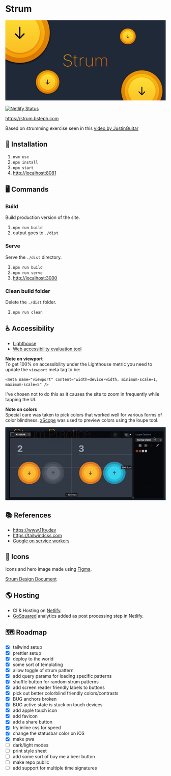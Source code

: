 # Strum

![strum hero image](cover.png)

[![Netlify Status](https://api.netlify.com/api/v1/badges/cecf8501-8458-495e-a9d6-75211e041e71/deploy-status)](https://app.netlify.com/sites/fervent-leakey-947339/deploys)

<https://strum.bsteph.com>

Based on strumming exercise seen in this [video by JustinGuitar](https://www.youtube.com/watch?v=CjM5fyXoV8w)

## 💾 Installation

1. `nvm use`
2. `npm install`
3. `npm start`
4. <http://localhost:8081>

## 🖥 Commands

### Build

Build production version of the site.

1. `npm run build`
2. output goes to `./dist`

### Serve

Serve the `./dist` directory.

1. `npm run build`
2. `npm run serve`
3. <http://localhost:3000>

### Clean build folder

Delete the `./dist` folder.

1. `npm run clean`

## ♿️ Accessibility

- [Lighthouse](https://developers.google.com/speed/pagespeed/insights/?url=https%3A%2F%2Fstrum.bsteph.com)
- [Web accessibility evaluation tool](https://wave.webaim.org/report#/https://strum.bsteph.com)

**Note on viewport**  
To get 100% on accessibility under the Lighthouse metric you need to update the `viewport` meta tag to be:

```
<meta name="viewport" content="width=device-width, minimum-scale=1, maximum-scale=5" />
```

I've chosen not to do this as it causes the site to zoom in frequently while tapping the UI.

**Note on colors**  
Special care was taken to pick colors that worked well for various forms of color blindness. [xScope](https://xscopeapp.com) was used to preview colors using the loupe tool.

![color blindness preview](color-blindness-preview.gif)

## 📚 References

- <https://www.11ty.dev>
- <https://tailwindcss.com>
- [Google on service workers](https://youtu.be/wEPeaJgbIxQ)

## 👾 Icons

Icons and hero image made using [Figma](https://www.figma.com).

[Strum Design Document](https://www.figma.com/file/oIxMenFdF5HbySnAazHw0D/Strum?node-id=0%3A1)

## 🌎 Hosting

- CI & Hosting on [Netlify](https://www.netlify.com).
- [GoSquared](https://www.gosquared.com) analytics added as post processing step in Netlify.

## 🗺 Roadmap

- [x] tailwind setup
- [x] prettier setup
- [x] deploy to the world
- [x] some sort of templating
- [x] allow toggle of strum pattern
- [x] add query params for loading specific patterns
- [x] shuffle button for random strum patterns
- [x] add screen reader friendly labels to buttons
- [x] pick out better colorblind friendly colors/contrasts
- [x] BUG anchors broken
- [x] BUG active state is stuck on touch devices
- [x] add apple touch icon
- [x] add favicon
- [x] add a share button
- [x] try inline css for speed
- [x] change the statusbar color on iOS
- [x] make pwa
- [ ] dark/light modes
- [ ] print style sheet
- [ ] add some sort of buy me a beer button
- [ ] make repo public
- [ ] add support for multiple time signatures
